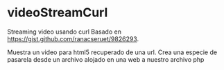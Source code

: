 # videoStreamCurl
Streaming video usando curl
Basado en https://gist.github.com/ranacseruet/9826293.


Muestra un video para html5 recuperado de una url.
Crea una especie de pasarela desde un archivo alojado en una web a nuestro archivo php
